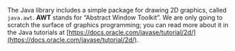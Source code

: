 The Java library includes a simple package for drawing 2D graphics, called `java.awt`. **AWT** stands for “Abstract Window Toolkit”. We are only going to scratch the surface of graphics programming; you can read more about it in the Java tutorials at [https://docs.oracle.com/javase/tutorial/2d/](https://docs.oracle.com/javase/tutorial/2d/).